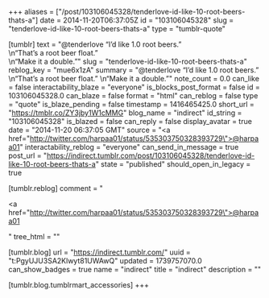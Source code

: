 +++
aliases = ["/post/103106045328/tenderlove-id-like-10-root-beers-thats-a"]
date = 2014-11-20T06:37:05Z
id = "103106045328"
slug = "tenderlove-id-like-10-root-beers-thats-a"
type = "tumblr-quote"

[tumblr]
text = "@tenderlove &ldquo;I&rsquo;d like 1.0 root beers.&rdquo; <br/>\n&ldquo;That&rsquo;s a root beer float.&rdquo;<br/>\n&ldquo;Make it a double.&rdquo;"
slug = "tenderlove-id-like-10-root-beers-thats-a"
reblog_key = "mue6x1zA"
summary = "@tenderlove “I’d like 1.0 root beers.” \n“That’s a root beer float.” \n“Make it a double.”"
note_count = 0.0
can_like = false
interactability_blaze = "everyone"
is_blocks_post_format = false
id = 103106045328.0
can_blaze = false
format = "html"
can_reblog = false
type = "quote"
is_blaze_pending = false
timestamp = 1416465425.0
short_url = "https://tmblr.co/ZY3jby1W1cMMG"
blog_name = "indirect"
id_string = "103106045328"
is_blazed = false
can_reply = false
display_avatar = true
date = "2014-11-20 06:37:05 GMT"
source = "<a href=\"http://twitter.com/harpaa01/status/535303750328393729\">@harpaa01</a>"
interactability_reblog = "everyone"
can_send_in_message = true
post_url = "https://indirect.tumblr.com/post/103106045328/tenderlove-id-like-10-root-beers-thats-a"
state = "published"
should_open_in_legacy = true

[tumblr.reblog]
comment = "<p><a href=\"http://twitter.com/harpaa01/status/535303750328393729\">@harpaa01</a></p>"
tree_html = ""

[tumblr.blog]
url = "https://indirect.tumblr.com/"
uuid = "t:PgyUJU3SA2Klwyt81UWAwQ"
updated = 1739757070.0
can_show_badges = true
name = "indirect"
title = "indirect"
description = ""

[tumblr.blog.tumblrmart_accessories]
+++
